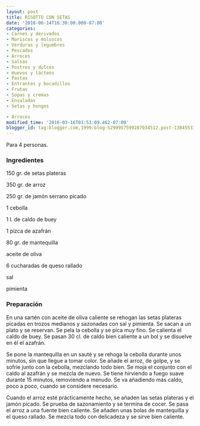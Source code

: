 ```yaml
---
layout: post
title: RISOTTO CON SETAS
date: '2010-06-14T16:30:00.000-07:00'
categories:
- Carnes y derivados
- Mariscos y moluscos
- Verduras y legumbres
- Pescados
- Arroces
- Salsas
- Postres y dulces
- Huevos y lácteos
- Pastas
- Entrantes y bocadillos
- Frutas
- Sopas y cremas
- Ensaladas
- Setas y hongos

- Arroces
modified_time: '2016-03-16T01:53:09.462-07:00'
blogger_id: tag:blogger.com,1999:blog-5299957599287034512.post-1384553143316370475
---
```


Para 4 personas.

<h3>Ingredientes</h3>

150 gr. de setas plateras

350 gr. de arroz

250 gr. de jamón serrano picado

1 cebolla

1 l. de caldo de buey

1 pizca de azafrán

80 gr. de mantequilla

aceite de oliva

6 cucharadas de queso rallado

sal

pimienta

<h3>Preparación</h3>

En una sartén con aceite de oliva caliente se rehogan las setas plateras picadas en trozos medianos y sazonadas con sal y pimienta. Se sacan a un plato y se reservan. Se pela la cebolla y se pica muy fino. Se calienta el caldo de buey. Se pasan 30 cl. de caldo bien caliente a un bol y se disuelve en él el azafrán.

Se pone la mantequilla en un sauté y se rehoga la cebolla durante unos minutos, sin que llegue a tomar color. Se añade el arroz, de golpe, y se sofríe junto con la cebolla, mezclando todo bien. Se moja el conjunto con el caldo al azafrán y se mezcla de nuevo. Se tiene hirviendo a fuego suave durante 15 minutos, removiendo a menudo. Se va añadiendo más caldo, poco a poco, cuando se considere necesario.

Cuando el arroz esté prácticamente hecho, se añaden las setas plateras y el jamón picado. Se prueba de sazonamiento y se termina de cocer. Se pasa el arroz a una fuente bien caliente. Se añaden unas bolas de mantequilla y el queso rallado. Se mezcla todo con delicadeza y se sirve bien caliente.


